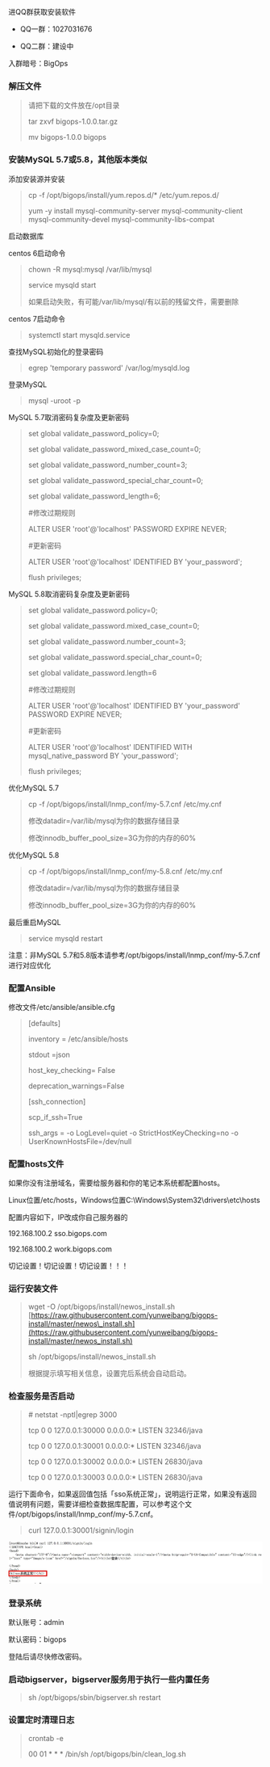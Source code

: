 进QQ群获取安装软件

* QQ一群：1027031676

* QQ二群：建设中

入群暗号：BigOps

### **解压文件**

> 请把下载的文件放在/opt目录
>
> tar zxvf bigops-1.0.0.tar.gz
>
> mv bigops-1.0.0 bigops

### 安装MySQL 5.7或5.8，其他版本类似

添加安装源并安装

> cp -f /opt/bigops/install/yum.repos.d/\* /etc/yum.repos.d/
>
> yum -y install mysql-community-server mysql-community-client mysql-community-devel mysql-community-libs-compat

启动数据库

centos 6启动命令

> chown -R mysql:mysql /var/lib/mysql
>
> service mysqld start
>
> 如果启动失败，有可能/var/lib/mysql/有以前的残留文件，需要删除

centos 7启动命令

> systemctl start  mysqld.service

查找MySQL初始化的登录密码

> egrep 'temporary password' /var/log/mysqld.log

登录MySQL

> mysql -uroot -p

MySQL 5.7取消密码复杂度及更新密码

> set global validate\_password\_policy=0;
>
> set global validate\_password\_mixed\_case\_count=0;
>
> set global validate\_password\_number\_count=3;
>
> set global validate\_password\_special\_char\_count=0;
>
> set global validate\_password\_length=6;
>
> \#修改过期规则
>
> ALTER USER 'root'@'localhost' PASSWORD EXPIRE NEVER;
>
> \#更新密码
>
> ALTER USER 'root'@'localhost' IDENTIFIED BY 'your\_password';
>
> flush privileges;

MySQL 5.8取消密码复杂度及更新密码

> set global validate\_password.policy=0;
>
> set global validate\_password.mixed\_case\_count=0;
>
> set global validate\_password.number\_count=3;
>
> set global validate\_password.special\_char\_count=0;
>
> set global validate\_password.length=6
>
> \#修改过期规则
>
> ALTER USER 'root'@'localhost' IDENTIFIED BY 'your\_password' PASSWORD EXPIRE NEVER;
>
> \#更新密码
>
> ALTER USER 'root'@'localhost' IDENTIFIED WITH mysql\_native\_password BY 'your\_password';
>
> flush privileges;

优化MySQL 5.7

> cp -f /opt/bigops/install/lnmp\_conf/my-5.7.cnf /etc/my.cnf
>
> 修改datadir=/var/lib/mysql为你的数据存储目录
>
> 修改innodb\_buffer\_pool\_size=3G为你的内存的60%

优化MySQL 5.8

> cp -f /opt/bigops/install/lnmp\_conf/my-5.8.cnf /etc/my.cnf
>
> 修改datadir=/var/lib/mysql为你的数据存储目录
>
> 修改innodb\_buffer\_pool\_size=3G为你的内存的60%

最后重启MySQL

> service mysqld restart

注意：非MySQL 5.7和5.8版本请参考/opt/bigops/install/lnmp\_conf/my-5.7.cnf进行对应优化

### 配置Ansible

修改文件/etc/ansible/ansible.cfg

> \[defaults\]
>
> inventory = /etc/ansible/hosts
>
> stdout =json
>
> host\_key\_checking= False
>
> deprecation\_warnings=False
>
> \[ssh\_connection\]
>
> scp\_if\_ssh=True
>
> ssh\_args = -o LogLevel=quiet -o StrictHostKeyChecking=no -o UserKnownHostsFile=/dev/null

### 配置hosts文件

如果你没有注册域名，需要给服务器和你的笔记本系统都配置hosts。

Linux位置/etc/hosts，Windows位置C:\Windows\System32\drivers\etc\hosts

配置内容如下，IP改成你自己服务器的

192.168.100.2 sso.bigops.com

192.168.100.2 work.bigops.com

切记设置！切记设置！切记设置！！！

### 运行安装文件

> wget -O /opt/bigops/install/newos\_install.sh [https://raw.githubusercontent.com/yunweibang/bigops-install/master/newos\_install.sh](https://raw.githubusercontent.com/yunweibang/bigops-install/master/newos_install.sh)
>
> sh /opt/bigops/install/newos\_install.sh
>
> 根据提示填写相关信息，设置完后系统会自动启动。

### **检查服务是否启动**

> \# netstat -nptl\|egrep 3000
>
> tcp        0      0 127.0.0.1:30000             0.0.0.0:\*                   LISTEN      32346/java
>
> tcp        0      0 127.0.0.1:30001             0.0.0.0:\*                   LISTEN      32346/java
>
> tcp        0      0 127.0.0.1:30002             0.0.0.0:\*                   LISTEN      26830/java
>
> tcp        0      0 127.0.0.1:30003             0.0.0.0:\*                   LISTEN      26830/java

运行下面命令，如果返回值包括「sso系统正常」，说明运行正常，如果没有返回值说明有问题，需要详细检查数据库配置，可以参考这个文件/opt/bigops/install/lnmp\_conf/my-5.7.cnf。

> curl 127.0.0.1:30001/signin/login

![](/assets/checkloginstatus.png)

### 登录系统

默认账号：admin

默认密码：bigops

登陆后请尽快修改密码。

### 启动bigserver，bigserver服务用于执行一些内置任务

> sh /opt/bigops/sbin/bigserver.sh restart

### 设置定时清理日志

> crontab -e
>
> 00 01 \* \* \* /bin/sh /opt/bigops/bin/clean\_log.sh



